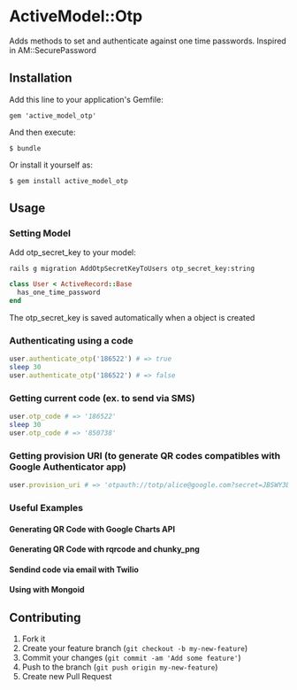 # ActiveModel::Otp

Adds methods to set and authenticate against one time passwords. Inspired in AM::SecurePassword

## Installation

Add this line to your application's Gemfile:

    gem 'active_model_otp'

And then execute:

    $ bundle

Or install it yourself as:

    $ gem install active_model_otp

## Usage

### Setting Model
Add otp_secret_key to your model:

    rails g migration AddOtpSecretKeyToUsers otp_secret_key:string

```ruby
class User < ActiveRecord::Base
  has_one_time_password
end
```

The otp_secret_key is saved automatically when a object is created

### Authenticating using a code

```ruby
user.authenticate_otp('186522') # => true
sleep 30
user.authenticate_otp('186522') # => false
```

### Getting current code (ex. to send via SMS)

```ruby
user.otp_code # => '186522'
sleep 30
user.otp_code # => '850738'
```

### Getting provision URI (to generate QR codes compatibles with Google Authenticator app)

```ruby
user.provision_uri # => 'otpauth://totp/alice@google.com?secret=JBSWY3DPEHPK3PXP'
```

### Useful Examples

#### Generating QR Code with Google Charts API

#### Generating QR Code with rqrcode and chunky_png

#### Sendind code via email with Twilio

#### Using with Mongoid

## Contributing

1. Fork it
2. Create your feature branch (`git checkout -b my-new-feature`)
3. Commit your changes (`git commit -am 'Add some feature'`)
4. Push to the branch (`git push origin my-new-feature`)
5. Create new Pull Request
